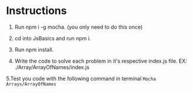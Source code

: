 # Instructions

1. Run npm i -g mocha. (you only need to do this once)

2. cd into JsBasics and run npm i.

3. Run npm install.

4. Write the code to solve each problem in it's respective index.js file. EX: ./Array/ArrayOfNames/index.js

5.Test you code with the following command in terminal ```Mocha Arrays/ArrayOfNames```
